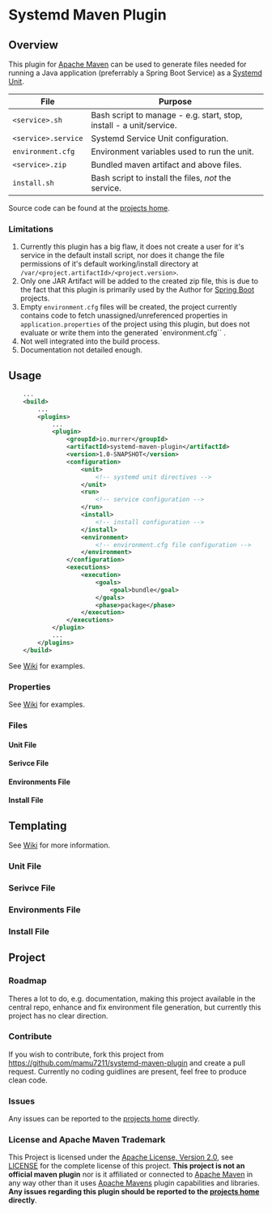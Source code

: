 # Systemd Maven Plugin

## Overview

This plugin for [Apache Maven](https://maven.apache.org/) can be used to generate files needed for running a Java 
application (preferrably a Spring Boot Service) as a [Systemd Unit](https://www.freedesktop.org/software/systemd/man/systemd.service.html).

|File|Purpose|
|---|---|
|`<service>.sh` | Bash script to manage - e.g. start, stop, install - a unit/service. |
|`<service>.service` | Systemd Service Unit configuration. | 
|`environment.cfg`| Environment variables used to run the unit. | 
|`<service>.zip`| Bundled maven artifact and above files. | 
|`install.sh` | Bash script to install the files, *not* the service. |

Source code can be found at the [projects home](https://github.com/mamu7211/systemd-maven-plugin).

### Limitations

1. Currently this plugin has a big flaw, it does not create a user for it's service in the default install script, nor
does it change the file permissions of it's default working/install directory at `/var/<project.artifactId>/<project.version>`.
2. Only one JAR Artifact will be added to the created zip file, this is due to the fact that this plugin is primarily used 
by the Author for [Spring Boot](https://spring.io/projects/spring-boot) projects.
3. Empty `environment.cfg` files will be created, the project currently contains code to fetch unassigned/unreferenced
properties in `application.properties` of the project using this plugin, but does not evaluate or write them into 
the generated `environment.cfg`` . 
4. Not well integrated into the build process.
5. Documentation not detailed enough.

## Usage

```xml
    ...
    <build>
        ...
        <plugins>
            ...
            <plugin>
                <groupId>io.murrer</groupId>
                <artifactId>systemd-maven-plugin</artifactId>
                <version>1.0-SNAPSHOT</version>
                <configuration>
                    <unit>
                        <!-- systemd unit directives -->
                    </unit>
                    <run>
                        <!-- service configuration -->
                    </run>
                    <install>
                        <!-- install configuration -->
                    </install>
                    <environment>
                        <!-- environment.cfg file configuration -->
                    </environment>
                </configuration>
                <executions>
                    <execution>
                        <goals>
                            <goal>bundle</goal>
                        </goals>
                        <phase>package</phase>
                    </execution>
                </executions>
            </plugin>
            ...
        </plugins>
    </build>
```

See [Wiki](https://github.com/mamu7211/systemd-maven-plugin/wiki/Usage) for examples.

### Properties

See [Wiki](https://github.com/mamu7211/systemd-maven-plugin/wiki/Properties) for examples.

### Files

#### Unit File

#### Serivce File

#### Environments File

#### Install File

## Templating

See [Wiki](https://github.com/mamu7211/systemd-maven-plugin/wiki/Templating) for more information.

### Unit File

### Serivce File

### Environments File

### Install File

## Project

### Roadmap

Theres a lot to do, e.g. documentation, making this project available in the central repo, enhance and fix 
environment file generation, but currently this project has no clear direction.

### Contribute

If you wish to contribute, fork this project from https://github.com/mamu7211/systemd-maven-plugin and create a 
pull request. Currently no coding guidlines are present, feel free to produce clean code.

### Issues

Any issues can be reported to the [projects home](https://github.com/mamu7211/systemd-maven-plugin/issues)
directly.

### License and Apache Maven Trademark

This Project is licensed under the [Apache License, Version 2.0](http://www.apache.org/licenses/LICENSE-2.0), 
see [LICENSE](./LICENSE) for the complete license of this project. **This project is not an official maven plugin**
nor is it affiliated or connected to [Apache Maven](https://maven.apache.org/) in any way other than it uses 
[Apache Mavens](https://maven.apache.org/) plugin capabilities and libraries. **Any issues regarding this plugin should
be reported to the [projects home](https://github.com/mamu7211/systemd-maven-plugin/issues) directly**.

